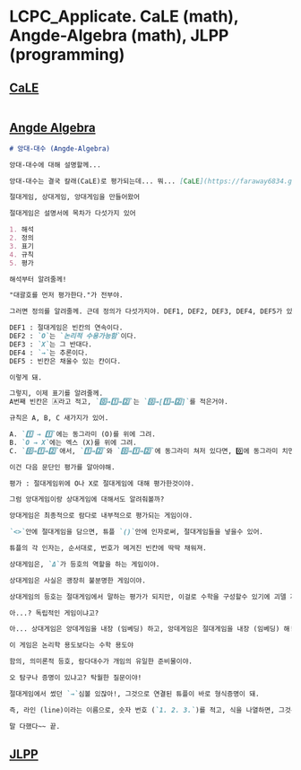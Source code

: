 # LCPC_Applicate. CaLE (math), Angde-Algebra (math), JLPP (programming)

## [CaLE](https://faraway6834.github.io/unbeauty/privateNote/Alkali/Forbidden/General_Myupair)
````markdown

````

## [Angde Algebra](https://faraway6834.github.io/unbeauty/privateNote/Alkali/Forbidden/AngdeAlgebra)
```markdown
# 앙대-대수 (Angde-Algebra)

앙대-대수에 대해 설명할께...

앙대-대수는 결국 칼래(CaLE)로 평가되는데... 뭐... [CaLE](https://faraway6834.github.io/unbeauty/privateNote/Alkali/Forbidden/General_Myupair)에 대해 읽어봤으니 페스할께.

절대게임, 상대게임, 앙대게임을 만들어왔어

절대게임은 설명서에 목차가 다섯가지 있어

1. 해석
2. 정의
3. 표기
4. 규칙
5. 평가

해석부터 알려줄께!

"대괄호를 먼저 평가한다."가 전부야.

그러면 정의를 알려줄께. 근데 정의가 다섯가지야. DEF1, DEF2, DEF3, DEF4, DEF5가 있어.

DEF1 : 절대게임은 빈칸의 연속이다.
DEF2 : `O`는 `논리적 수용가능함`이다.
DEF3 : `X`는 그 반대다.
DEF4 : `→`는 추론이다.
DEF5 : 빈칸은 채울수 있는 칸이다.

이렇게 돼.

그렇지, 이제 표기를 알려줄께.
A번째 빈칸은 🄰라고 적고, `0️⃣→1️⃣→2️⃣`는 `0️⃣→[1️⃣→2️⃣]`를 적은거야.

규칙은 A, B, C 새가지가 있어.

A. `1️⃣ → 1️⃣`에는 동그라미 (O)를 위에 그려.
B. `O → X`에는 엑스 (X)를 위에 그려.
C. `0️⃣→1️⃣→2️⃣`애서, `1️⃣→2️⃣`와 `0️⃣→1️⃣→2️⃣`에 동그라미 쳐저 있다면, 0️⃣에 동그라미 치면, 2️⃣에 동그라미쳐.

이건 다음 문단인 평가를 알아야해.

평가 : 절대게임위에 O나 X로 절대게임에 대해 평가한것이야.

그럼 앙대게임이랑 상대게임에 대해서도 알려줘볼까?

앙대게임은 최종적으로 람다로 내부적으로 평가되는 게임이야.

`<>`안에 절대게임을 담으면, 튜플 `()`안에 인자로써, 절대게임들을 넣을수 있어.

튜플의 각 인자는, 순서대로, 번호가 메겨진 빈칸에 딱딱 채워져.

상대게임은, `Δ`가 등호의 역할을 하는 게임이야.

상대게임은 사실은 괭장히 불분명한 게임이야.

상대게임의 등호는 절대게임에서 말하는 평가가 되지만, 이걸로 수학을 구성할수 있기에 괴델 제 1 불완전성에 걸려, 즉, 튜링 언어에서 형식 언어로 넘어온거지.

아...? 독립적인 게임이냐고?

아... 상대게임은 앙데게임을 내장 (임베딩) 하고, 앙데게임은 절대게임을 내장 (임베딩) 해!

이 게임은 논리학 용도보다는 수학 용도야

함의, 의미론적 등호, 람다대수가 개임의 유일한 준비물이야.

오 탐구나 증명이 있냐고? 탁월한 질문이야!

절대게임에서 썼던 `→`심볼 있잖아!, 그것으로 연결된 튜플이 바로 형식증명이 돼.

즉, 라인 (line)이라는 이름으로, 숫자 번호 (`1. 2. 3.`)를 적고, 식을 나열하면, 그것은 상대게임 수준에서 형식증명을 작성하는게 되는 셈이지.

말 다했다~~ 끝.
```

## [JLPP](https://faraway6834.github.io/unbeauty/privateNote/Alkali/Forbidden/JLPP)
````markdown
````